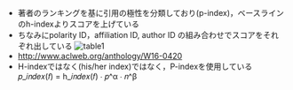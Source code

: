 - 著者のランキングを基に引用の極性を分類しており(p-index)，ベースラインのh-indexよりスコアを上げている
- ちなみにpolarity ID，affiliation ID, author ID の組み合わせでスコアをそれぞれ出している
![table1](../image/001.png)
- http://www.aclweb.org/anthology/W16-0420
- H-indexではなく(his/her index)ではなく，P-indexを使用している𝑝_𝑖𝑛𝑑𝑒𝑥(𝑓) = h_𝑖𝑛𝑑𝑒𝑥(𝑓) ∙ 𝑝^α ∙ 𝑛^β